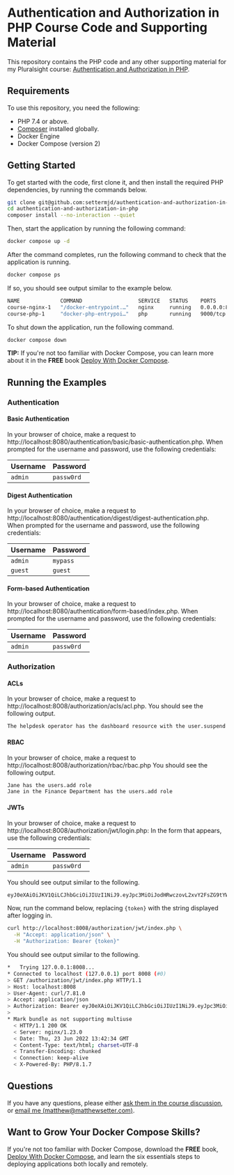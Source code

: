 # Authentication and Authorization in PHP Course Code and Supporting Material

This repository contains the PHP code and any other supporting material for my Pluralsight course: [Authentication and Authorization in PHP](https://app.pluralsight.com/library/courses/authentication-authorization-php/).

## Requirements

To use this repository, you need the following:

- PHP 7.4 or above.
- [Composer](https://getcomposer.org) installed globally.
- Docker Engine
- Docker Compose (version 2)

## Getting Started

To get started with the code, first clone it, and then install the required PHP dependencies, by running the commands below.

```bash
git clone git@github.com:settermjd/authentication-and-authorization-in-php.git
cd authentication-and-authorization-in-php
composer install --no-interaction --quiet
```

Then, start the application by running the following command:

```bash
docker compose up -d
```

After the command completes, run the following command to check that the application is running.

```bash
docker compose ps
```

If so, you should see output similar to the example below.

```bash
NAME             COMMAND                  SERVICE   STATUS    PORTS
course-nginx-1   "/docker-entrypoint.…"   nginx     running   0.0.0.0:8008->80/tcp, :::8008->80/tcp
course-php-1     "docker-php-entrypoi…"   php       running   9000/tcp
```

To shut down the application, run the following command.

```bash
docker compose down
```

**TIP:** If you're not too familiar with Docker Compose, you can learn more about it in the **FREE** book [Deploy With Docker Compose](https://deploywithdockercompose.com).

## Running the Examples

### Authentication

#### Basic Authentication

In your browser of choice, make a request to http://localhost:8080/authentication/basic/basic-authentication.php.
When prompted for the username and password, use the following credentials:

| Username   | Password   |
|------------|------------|
| `admin`    | `passw0rd` |

#### Digest Authentication

In your browser of choice, make a request to http://localhost:8080/authentication/digest/digest-authentication.php.
When prompted for the username and password, use the following credentials:

| Username | Password |
|----------|----------|
| `admin`  | `mypass` |
| `guest`  | `guest`  |

#### Form-based Authentication

In your browser of choice, make a request to http://localhost:8080/authentication/form-based/index.php.
When prompted for the username and password, use the following credentials:

| Username   | Password   |
|------------|------------|
| `admin`    | `passw0rd` |

### Authorization

#### ACLs

In your browser of choice, make a request to http://localhost:8008/authorization/acls/acl.php.
You should see the following output.

```bash
The helpdesk operator has the dashboard resource with the user.suspend privilege.
```

#### RBAC

In your browser of choice, make a request to http://localhost:8008/authorization/rbac/rbac.php
You should see the following output.

```bash
Jane has the users.add role
Jane in the Finance Department has the users.add role
```

#### JWTs

In your browser of choice, make a request to http://localhost:8008/authorization/jwt/login.php:
In the form that appears, use the following credentials:

| Username   | Password   |
|------------|------------|
| `admin`    | `passw0rd` |

You should see output similar to the following.

```bash
eyJ0eXAiOiJKV1QiLCJhbGciOiJIUzI1NiJ9.eyJpc3MiOiJodHRwczovL2xvY2FsZG9tYWluLmRldiIsImF1ZCI6Imh0dHBzOi8vbG9jYWxkb21haW4uZGV2IiwiaWF0IjoxNjU1OTkwNjAxLCJuYmYiOjE2NTU5OTA2NjEsInN1YiI6ImFkbWluIiwiZXhwIjoxNjU1OTkxODAxfQ.kPUqXKcNIklcrMllGpp1uEg3UOzNACQY6kyHZ07AGtQ
```

Now, run the command below, replacing `{token}` with the string displayed after logging in.

```bash
curl http://localhost:8008/authorization/jwt/index.php \
  -H "Accept: application/json" \
  -H "Authorization: Bearer {token}"
```

You should see output similar to the following.

```bash
*   Trying 127.0.0.1:8008...
* Connected to localhost (127.0.0.1) port 8008 (#0)
> GET /authorization/jwt/index.php HTTP/1.1
> Host: localhost:8008
> User-Agent: curl/7.81.0
> Accept: application/json
> Authorization: Bearer eyJ0eXAiOiJKV1QiLCJhbGciOiJIUzI1NiJ9.eyJpc3MiOiJodHRwczovL2xvY2FsZG9tYWluLmRldiIsImF1ZCI6Imh0dHBzOi8vbG9jYWxkb21haW4uZGV2IiwiaWF0IjoxNjU1OTkxNTUwLCJuYmYiOjE2NTU5OTE2MTAsInN1YiI6ImFkbWluIiwiZXhwIjoxNjU1OTkyNzUwfQ.hYPQEGCg2k1lgi4YVvJ6J-7-G0kRuHTpINs0HWCQ5Vc
>
* Mark bundle as not supporting multiuse
  < HTTP/1.1 200 OK
  < Server: nginx/1.23.0
  < Date: Thu, 23 Jun 2022 13:42:34 GMT
  < Content-Type: text/html; charset=UTF-8
  < Transfer-Encoding: chunked
  < Connection: keep-alive
  < X-Powered-By: PHP/8.1.7
```

## Questions

If you have any questions, please either [ask them in the course discussion](https://app.pluralsight.com/library/courses/authentication-authorization-php/discussion), or [email me (matthew@matthewsetter.com)](mailto:matthew@matthewsetter.com).

## Want to Grow Your Docker Compose Skills?

If you're not too familiar with Docker Compose, download the **FREE** book, [Deploy With Docker Compose](https://deploywithdockercompose.com), and learn the six essentials steps to deploying applications both locally and remotely.